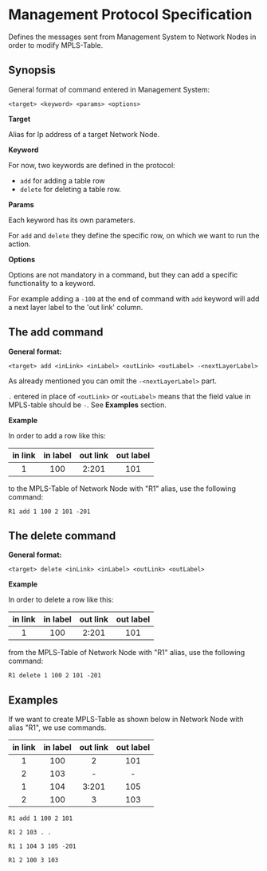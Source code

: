 # Management Protocol Specification

Defines the messages sent from Management System to Network Nodes in order to modify MPLS-Table.

## Synopsis

General format of command entered in Management System:

`<target> <keyword> <params> <options>`

**Target**

Alias for Ip address of a target Network Node.

**Keyword**

For now, two keywords are defined in the protocol:

- `add` for adding a table row
- `delete` for deleting a table row.

**Params**

Each keyword has its own parameters.

For `add` and `delete` they define the specific row, on which we want to run the action.

**Options**

Options are not mandatory in a command, but they can add a specific functionality to a keyword.

For example adding a `-100` at the end of command with `add` keyword will add a next layer label to the 'out link' column.

## The add command

**General format:**

`<target> add <inLink> <inLabel> <outLink> <outLabel> -<nextLayerLabel>`

As already mentioned you can omit the `-<nextLayerLabel>` part.

`.` entered in place of `<outLink>` or `<outLabel>` means that the field value in MPLS-table should be `-`. See **Examples** section.

**Example**

In order to add a row like this:

| in link | in label | out link | out label |
| :-----: | :------: | :------: | :-------: |
|    1    |   100    |  2:201   |    101    |

to the MPLS-Table of Network Node with "R1" alias, use the following command:

`R1 add 1 100 2 101 -201`

## The delete command

**General format:**

`<target> delete <inLink> <inLabel> <outLink> <outLabel>`

**Example**

In order to delete a row like this:

| in link | in label | out link | out label |
| :-----: | :------: | :------: | :-------: |
|    1    |   100    |  2:201   |    101    |

from the  MPLS-Table of Network Node with "R1" alias, use the following command:

`R1 delete 1 100 2 101 -201`

## Examples

If we want to create MPLS-Table as  shown below in Network Node with alias "R1", we use commands.

| in link | in label | out link | out label |
| :-----: | :------: | :------: | :-------: |
|    1    |   100    |    2     |    101    |
|    2    |   103    |    -     |     -     |
|    1    |   104    |  3:201   |    105    |
|    2    |   100    |    3     |    103    |

`R1 add 1 100 2 101`

`R1 2 103 . .`

`R1 1 104 3 105 -201`

`R1 2 100 3 103`

